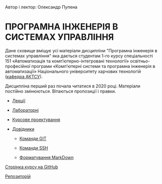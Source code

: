 Автор і лектор: Олександр Пупена 

# **ПРОГРАМНА ІНЖЕНЕРІЯ В СИСТЕМАХ УПРАВЛІННЯ** 

Дане сховище вміщує усі матеріали дисципліни "Програмна інженерія в системах управління" яка  дається студентам 1-го курсу спеціальності 151 «Автоматизація та комп’ютерно-інтегровані технології» освітньо-професійної програми «Комп’ютерні системи та програмна інженерія в автоматизації» Національного університету харчових технологій ([кафедра АКТСУ](http://www.iasu-nuft.pp.ua/)). 

Дисципліна перший раз почала читатися в 2020 році. Матеріали постійно змінюються. Вітаються пропозиції і правки.

- [Лекції](Лекц)

- [Лабораторні](Лабор)

- [Курсове проектування](Курсовий)

  

- [Довідники](Довідники)

  - [Команди GIT](Довідники/командиGit.md)
  - [Команди SSH](Довідники/командиSSH.md)

  - [Форматування MarkDown](Довідники/форматувMD.md)



[Сторінка курсу на GitHub](https://pupenasan.github.io/ProgIngContrSystems)

[Репозиторій](https://github.com/pupenasan/ProgIngContrSystems)